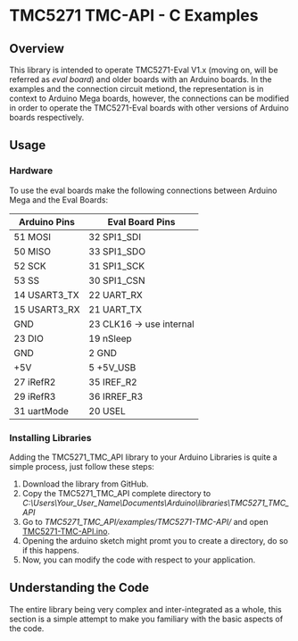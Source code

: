 # TMC5271 TMC-API - C Examples

## Overview
This library is intended to operate TMC5271-Eval V1.x (moving on, will be referred as *eval board*) and older boards with an Arduino boards. In the examples and the connection circuit metiond, the representation is in context to Arduino Mega boards, however, the connections can be modified in order to operate the TMC5271-Eval boards with other versions of Arduino boards respectively.

## Usage
### Hardware
To use the eval boards make the following connections between Arduino Mega and the Eval Boards:

 | Arduino Pins   | Eval Board Pins          |
 | -------------- | ------------------------ | 
 | 51 MOSI        | 32 SPI1_SDI              |
 | 50 MISO        | 33 SPI1_SDO              |
 | 52 SCK         | 31 SPI1_SCK              |
 | 53 SS          | 30 SPI1_CSN              |
 | 14 USART3_TX   | 22 UART_RX               |
 | 15 USART3_RX   | 21 UART_TX               |
 | GND            | 23 CLK16 -> use internal | 
 | 23 DIO         | 19 nSleep                |
 | GND            | 2 GND                    |
 | +5V            | 5 +5V_USB                |
 | 27 iRefR2      | 35 IREF_R2               |
 | 29 iRefR3      | 36 IRREF_R3              |
 | 31 uartMode    | 20 USEL                  |

 ### Installing Libraries
 Adding the TMC5271_TMC_API library to your Arduino Libraries is quite a simple process, just follow these steps:
 1. Download the library from GitHub.
 2. Copy the TMC5271_TMC_API complete directory to *C:\Users\Your_User_Name\Documents\Arduino\libraries\TMC5271_TMC_API*
 3. Go to *TMC5271_TMC_API/examples/TMC5271-TMC-API/* and open [TMC5271-TMC-API.ino](\examples\TMC5271-TMC-API\TMC5271-TMC-API.ino).
 4. Opening the arduino sketch might promt you to create a directory, do so if this happens.
 5. Now, you can modify the code with respect to your application.

 ## Understanding the Code
 The entire library being very complex and inter-integrated as a whole, this section is a simple attempt to make you familiary with the basic aspects of the code. 

 